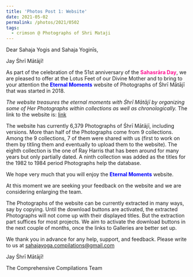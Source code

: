 ```yaml
---
title: 'Photos Post 1: Website'
date: 2021-05-02
permalink: /photos/2021/0502
tags:
  - crimson @ Photographs of Shri Mataji
---
```


Dear Sahaja Yogis and Sahaja Yoginīs,

Jay Śhrī Mātājī!

As part of the celebration of the 51st anniversary of the <font color="DeepPink"><b>Sahasrāra Day</b></font>, we are pleased to offer at the Lotus Feet of our Divine Mother and to bring to your attention the <font color="blue"><b>Eternal Moments</b></font> website of Photographs of Śhrī Mātājī that was started in 2018. 

<i>The website treasures the eternal moments with Śhrī Mātājī by organizing some of Her Photographs within collections as well as chronologically.</i>
The link to the website is:
<a href="https://eternalmoments.smugmug.com/"> link</a> 

The website has currently 6,379 Photographs of Śhrī Mātājī, including versions. More than half of the Photographs come from 9 collections. Among the 9 collections, 7 of them were shared with us (first to work on them by titling them and eventually to upload them to the website). The eighth collection is the one of Ray Harris that has been around for many years but only partially dated. A ninth collection was added as the titles for the 1982 to 1984 period Photographs help the database.

We hope very much that you will enjoy the <font color="blue"><b>Eternal Moments</b></font> website.

At this moment we are seeking your feedback on the website and we are considering enlarging the team.

The Photographs of the website can be currently extracted in many ways, say by copying. Until the download buttons are activated, the extracted Photographs will not come up with their displayed titles. But the extraction part suffices for most projects. We aim to activate the download buttons in the next couple of months, once the links to Galleries are better set up. 

We thank you in advance for any help, support, and feedback. Please write to us at sahajayoga.compilations@gmail.com

Jay Śhrī Mātājī!

The Comprehensive Compilations Team
